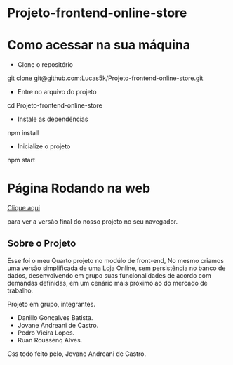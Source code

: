 # Projeto-frontend-online-store

<h1>Como acessar na sua máquina</h1>

- Clone o repositório
<p>git clone git@github.com:Lucas5k/Projeto-frontend-online-store.git</p>

- Entre no arquivo do projeto
<p>cd Projeto-frontend-online-store</p>

- Instale as dependências
<p>npm install</p>

- Inicialize o projeto
<p>npm start</p>

<h1>Página Rodando na web</h1>
 <a href="https://front-end-online-store-sigma.vercel.app/">Clique aqui</a><p>para ver a versão final do nosso projeto no seu navegador.</p>

<h2>Sobre o Projeto</h2>
<p>Esse foi o meu Quarto projeto no modúlo de front-end, No mesmo criamos uma versão simplificada de uma Loja Online, sem persistência no banco de dados, desenvolvendo em grupo suas funcionalidades de acordo com demandas definidas, em um cenário mais próximo ao do mercado de trabalho.</p>

Projeto em grupo, integrantes.

- Danillo Gonçalves Batista.
- Jovane Andreani de Castro.
- Pedro Vieira Lopes.
- Ruan Roussenq Alves.

Css todo feito pelo, Jovane Andreani de Castro.
